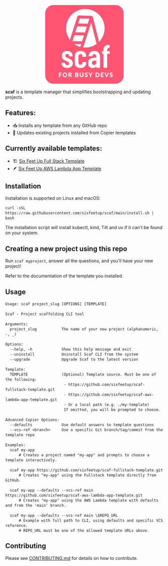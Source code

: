 <p align="center">
  <img src="scaf-logo.png" width="250px">
</p>

**scaf** is a template manager that simplifies bootstrapping and updating projects.

## Features:

- 📥 Installs any template from any GitHub repo
- 🔄 Updates existing projects installed from Copier templates

## Currently available templates:

- 🏗️ [Six Feet Up Full Stack Template](https://github.com/sixfeetup/scaf-fullstack-template.git)
- 🪶 [Six Feet Up AWS Lambda App Template](https://github.com/sixfeetup/scaf-aws-lambda-app-template.git)

## Installation

Installation is supported on Linux and macOS:

```
curl -sSL https://raw.githubusercontent.com/sixfeetup/scaf/main/install.sh | bash
```

The installation script will install kubectl, kind, Tilt and uv if it can't be
found on your system.

## Creating a new project using this repo

Run `scaf myproject`, answer all the questions, and you'll have your new
project!

Refer to the documentation of the template you installed.

## Usage

```
Usage: scaf project_slug [OPTIONS] [TEMPLATE]

Scaf - Project scaffolding CLI tool

Arguments:
  project_slug           The name of your new project (alphanumeric, -, _)

Options:
  --help, -h             Show this help message and exit
  --uninstall            Uninstall Scaf CLI from the system
  --upgrade              Upgrade Scaf to the latest version

Template:
  TEMPLATE               (Optional) Template source. Must be one of the following:
                          - https://github.com/sixfeetup/scaf-fullstack-template.git
                          - https://github.com/sixfeetup/scaf-aws-lambda-app-template.git
                          - Or a local path (e.g. ./my-template)
                          If omitted, you will be prompted to choose.

Advanced Copier Options:
  --defaults             Use default answers to template questions
  --vcs-ref <branch>     Use a specific Git branch/tag/commit from the template repo

Examples:
  scaf my-app
      # Creates a project named "my-app" and prompts to choose a template interactively.

  scaf my-app https://github.com/sixfeetup/scaf-fullstack-template.git
      # Creates "my-app" using the Fullstack template directly from GitHub.

  scaf my-app --defaults --vcs-ref main https://github.com/sixfeetup/scaf-aws-lambda-app-template.git
      # Creates "my-app" using the AWS Lambda template with defaults and from the 'main' branch.

  scaf my-app --defaults --vcs-ref main \$REPO_URL
      # Example with full path to CLI, using defaults and specific VCS reference.
      # REPO_URL must be one of the allowed template URLs above.
```

## Contributing

Please see [CONTRIBUTING.md](CONTRIBUTING.md) for details on how to contribute.
